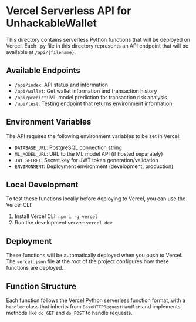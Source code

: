 # Vercel Serverless API for UnhackableWallet

This directory contains serverless Python functions that will be deployed on Vercel. Each `.py` file in this directory represents an API endpoint that will be available at `/api/{filename}`.

## Available Endpoints

- `/api/index`: API status and information
- `/api/wallet`: Get wallet information and transaction history
- `/api/predict`: ML model prediction for transaction risk analysis
- `/api/test`: Testing endpoint that returns environment information

## Environment Variables

The API requires the following environment variables to be set in Vercel:

- `DATABASE_URL`: PostgreSQL connection string
- `ML_MODEL_URL`: URL to the ML model API (if hosted separately)
- `JWT_SECRET`: Secret key for JWT token generation/validation
- `ENVIRONMENT`: Deployment environment (development, production)

## Local Development

To test these functions locally before deploying to Vercel, you can use the Vercel CLI:

1. Install Vercel CLI: `npm i -g vercel`
2. Run the development server: `vercel dev`

## Deployment

These functions will be automatically deployed when you push to Vercel. The `vercel.json` file at the root of the project configures how these functions are deployed.

## Function Structure

Each function follows the Vercel Python serverless function format, with a `handler` class that inherits from `BaseHTTPRequestHandler` and implements methods like `do_GET` and `do_POST` to handle requests.
